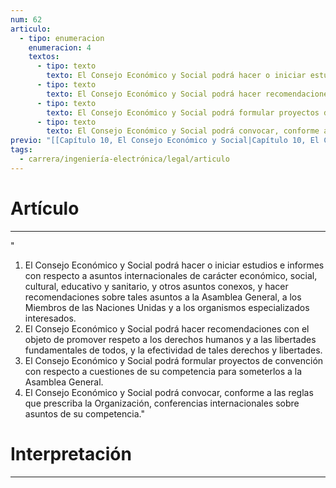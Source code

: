 ```yaml
---
num: 62
articulo:
  - tipo: enumeracion
    enumeracion: 4
    textos:
      - tipo: texto
        texto: El Consejo Económico y Social podrá hacer o iniciar estudios e informes con respecto a asuntos internacionales de carácter económico, social, cultural, educativo y sanitario, y otros asuntos conexos, y hacer recomendaciones sobre tales asuntos a la Asamblea General, a los Miembros de las Naciones Unidas y a los organismos especializados interesados.
      - tipo: texto
        texto: El Consejo Económico y Social podrá hacer recomendaciones con el objeto de promover respeto a los derechos humanos y a las libertades fundamentales de todos, y la efectividad de tales derechos y libertades.
      - tipo: texto
        texto: El Consejo Económico y Social podrá formular proyectos de convención con respecto a cuestiones de su competencia para someterlos a la Asamblea General.
      - tipo: texto
        texto: El Consejo Económico y Social podrá convocar, conforme a las reglas que prescriba la Organización, conferencias internacionales sobre asuntos de su competencia.
previo: "[[Capítulo 10, El Consejo Económico y Social|Capítulo 10, El Consejo Económico y Social]]"
tags:
  - carrera/ingeniería-electrónica/legal/articulo
---
```

# Artículo
---
" 
1. El Consejo Económico y Social podrá hacer o iniciar estudios e informes con respecto a asuntos internacionales de carácter económico, social, cultural, educativo y sanitario, y otros asuntos conexos, y hacer recomendaciones sobre tales asuntos a la Asamblea General, a los Miembros de las Naciones Unidas y a los organismos especializados interesados.
 2. El Consejo Económico y Social podrá hacer recomendaciones con el objeto de promover respeto a los derechos humanos y a las libertades fundamentales de todos, y la efectividad de tales derechos y libertades.
 3. El Consejo Económico y Social podrá formular proyectos de convención con respecto a cuestiones de su competencia para someterlos a la Asamblea General.
 4. El Consejo Económico y Social podrá convocar, conforme a las reglas que prescriba la Organización, conferencias internacionales sobre asuntos de su competencia."

# Interpretación
---
